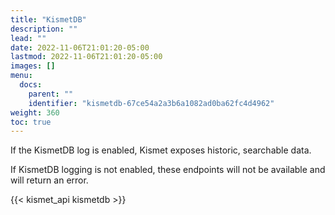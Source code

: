 ```yaml
---
title: "KismetDB"
description: ""
lead: ""
date: 2022-11-06T21:01:20-05:00
lastmod: 2022-11-06T21:01:20-05:00
images: []
menu:
  docs:
    parent: ""
    identifier: "kismetdb-67ce54a2a3b6a1082ad0ba62fc4d4962"
weight: 360
toc: true
---
```


If the KismetDB log is enabled, Kismet exposes historic, searchable data.  

If KismetDB logging is not enabled, these endpoints will not be available and will return an error. 

{{< kismet_api kismetdb >}}
